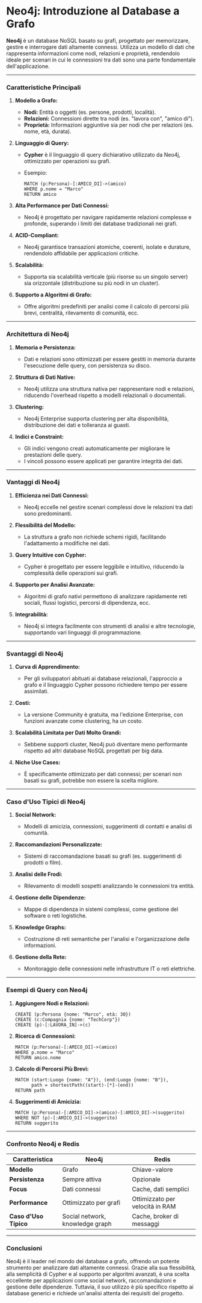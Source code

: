# **Neo4j: Introduzione al Database a Grafo**

**Neo4j** è un database NoSQL basato su grafi, progettato per memorizzare, gestire e interrogare dati altamente connessi. Utilizza un modello di dati che rappresenta informazioni come nodi, relazioni e proprietà, rendendolo ideale per scenari in cui le connessioni tra dati sono una parte fondamentale dell'applicazione.

---

### **Caratteristiche Principali**

1. **Modello a Grafo:**
   - **Nodi:** Entità o oggetti (es. persone, prodotti, località).
   - **Relazioni:** Connessioni dirette tra nodi (es. "lavora con", "amico di").
   - **Proprietà:** Informazioni aggiuntive sia per nodi che per relazioni (es. nome, età, durata).

2. **Linguaggio di Query:**
   - **Cypher** è il linguaggio di query dichiarativo utilizzato da Neo4j, ottimizzato per operazioni su grafi.
   - Esempio:

     ```cypher
     MATCH (p:Persona)-[:AMICO_DI]->(amico)
     WHERE p.nome = "Marco"
     RETURN amico
     ```

3. **Alta Performance per Dati Connessi:**
   - Neo4j è progettato per navigare rapidamente relazioni complesse e profonde, superando i limiti dei database tradizionali nei grafi.

4. **ACID-Compliant:**
   - Neo4j garantisce transazioni atomiche, coerenti, isolate e durature, rendendolo affidabile per applicazioni critiche.

5. **Scalabilità:**
   - Supporta sia scalabilità verticale (più risorse su un singolo server) sia orizzontale (distribuzione su più nodi in un cluster).

6. **Supporto a Algoritmi di Grafo:**
   - Offre algoritmi predefiniti per analisi come il calcolo di percorsi più brevi, centralità, rilevamento di comunità, ecc.

---

### **Architettura di Neo4j**

1. **Memoria e Persistenza:**
   - Dati e relazioni sono ottimizzati per essere gestiti in memoria durante l'esecuzione delle query, con persistenza su disco.

2. **Struttura di Dati Native:**
   - Neo4j utilizza una struttura nativa per rappresentare nodi e relazioni, riducendo l'overhead rispetto a modelli relazionali o documentali.

3. **Clustering:**
   - Neo4j Enterprise supporta clustering per alta disponibilità, distribuzione dei dati e tolleranza ai guasti.

4. **Indici e Constraint:**
   - Gli indici vengono creati automaticamente per migliorare le prestazioni delle query.
   - I vincoli possono essere applicati per garantire integrità dei dati.

---

### **Vantaggi di Neo4j**

1. **Efficienza nei Dati Connessi:**
   - Neo4j eccelle nel gestire scenari complessi dove le relazioni tra dati sono predominanti.

2. **Flessibilità del Modello:**
   - La struttura a grafo non richiede schemi rigidi, facilitando l'adattamento a modifiche nei dati.

3. **Query Intuitive con Cypher:**
   - Cypher è progettato per essere leggibile e intuitivo, riducendo la complessità delle operazioni sui grafi.

4. **Supporto per Analisi Avanzate:**
   - Algoritmi di grafo nativi permettono di analizzare rapidamente reti sociali, flussi logistici, percorsi di dipendenza, ecc.

5. **Integrabilità:**
   - Neo4j si integra facilmente con strumenti di analisi e altre tecnologie, supportando vari linguaggi di programmazione.

---

### **Svantaggi di Neo4j**

1. **Curva di Apprendimento:**
   - Per gli sviluppatori abituati ai database relazionali, l'approccio a grafo e il linguaggio Cypher possono richiedere tempo per essere assimilati.

2. **Costi:**
   - La versione Community è gratuita, ma l'edizione Enterprise, con funzioni avanzate come clustering, ha un costo.

3. **Scalabilità Limitata per Dati Molto Grandi:**
   - Sebbene supporti cluster, Neo4j può diventare meno performante rispetto ad altri database NoSQL progettati per big data.

4. **Niche Use Cases:**
   - È specificamente ottimizzato per dati connessi; per scenari non basati su grafi, potrebbe non essere la scelta migliore.

---

### **Caso d'Uso Tipici di Neo4j**

1. **Social Network:**
   - Modelli di amicizia, connessioni, suggerimenti di contatti e analisi di comunità.

2. **Raccomandazioni Personalizzate:**
   - Sistemi di raccomandazione basati su grafi (es. suggerimenti di prodotti o film).

3. **Analisi delle Frodi:**
   - Rilevamento di modelli sospetti analizzando le connessioni tra entità.

4. **Gestione delle Dipendenze:**
   - Mappe di dipendenza in sistemi complessi, come gestione del software o reti logistiche.

5. **Knowledge Graphs:**
   - Costruzione di reti semantiche per l'analisi e l'organizzazione delle informazioni.

6. **Gestione della Rete:**
   - Monitoraggio delle connessioni nelle infrastrutture IT o reti elettriche.

---

### **Esempi di Query con Neo4j**

1. **Aggiungere Nodi e Relazioni:**

   ```cypher
   CREATE (p:Persona {nome: "Marco", età: 30})
   CREATE (c:Compagnia {nome: "TechCorp"})
   CREATE (p)-[:LAVORA_IN]->(c)
   ```

2. **Ricerca di Connessioni:**

   ```cypher
   MATCH (p:Persona)-[:AMICO_DI]->(amico)
   WHERE p.nome = "Marco"
   RETURN amico.nome
   ```

3. **Calcolo di Percorsi Più Brevi:**

   ```cypher
   MATCH (start:Luogo {nome: "A"}), (end:Luogo {nome: "B"}),
         path = shortestPath((start)-[*]-(end))
   RETURN path
   ```

4. **Suggerimenti di Amicizia:**

   ```cypher
   MATCH (p:Persona)-[:AMICO_DI]->(amico)-[:AMICO_DI]->(suggerito)
   WHERE NOT (p)-[:AMICO_DI]->(suggerito)
   RETURN suggerito
   ```

---

### **Confronto Neo4j e Redis**

| **Caratteristica**           | **Neo4j**                              | **Redis**                        |
|------------------------------|----------------------------------------|----------------------------------|
| **Modello**                  | Grafo                                 | Chiave-valore                   |
| **Persistenza**              | Sempre attiva                        | Opzionale                       |
| **Focus**                    | Dati connessi                        | Cache, dati semplici            |
| **Performance**              | Ottimizzato per grafi                 | Ottimizzato per velocità in RAM |
| **Caso d'Uso Tipico**        | Social network, knowledge graph       | Cache, broker di messaggi       |

---

### **Conclusioni**

Neo4j è il leader nel mondo dei database a grafo, offrendo un potente strumento per analizzare dati altamente connessi. Grazie alla sua flessibilità, alla semplicità di Cypher e al supporto per algoritmi avanzati, è una scelta eccellente per applicazioni come social network, raccomandazioni e gestione delle dipendenze. Tuttavia, il suo utilizzo è più specifico rispetto ai database generici e richiede un'analisi attenta dei requisiti del progetto.
